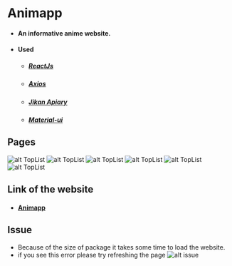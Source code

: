 # Animapp
- #### An informative anime website.
- #### Used
    - ##### [ReactJs ](https://reactjs.org/)
    - ##### [Axios](https://www.npmjs.com/package/axios)
    -  ##### [Jikan Apiary](https://jikan.docs.apiary.io/#)
    -  ##### [Material-ui](https://material-ui.com/)

## Pages

![alt TopList](http://picsum.photos/200/200) ![alt TopList](http://picsum.photos/200/200) ![alt TopList](http://picsum.photos/200/200) ![alt TopList](http://picsum.photos/200/200) ![alt TopList](http://picsum.photos/200/200) ![alt TopList](http://picsum.photos/200/200)

## Link of the website
- #### [Animapp](https://animapp1.herokuapp.com/)

## Issue
- Because of the size of package it takes some time to load the website.
- if you see this error please try refreshing the page
![alt issue](http://picsum.photos/200/200)
